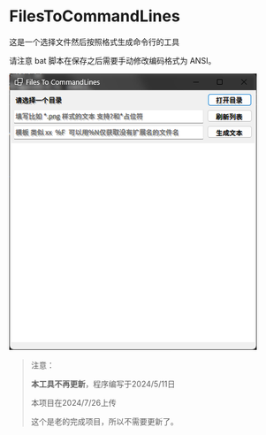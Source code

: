 # FilesToCommandLines
这是一个选择文件然后按照格式生成命令行的工具

请注意 bat 脚本在保存之后需要手动修改编码格式为 ANSI。

![PreviewPhoto](preview.png)


> 注意：
>
> **本工具不再更新**，程序编写于2024/5/11日
>
> 本项目在2024/7/26上传
>
> 这个是老的完成项目，所以不需要更新了。